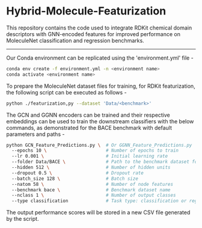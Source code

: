 # Hybrid-Molecule-Featurization
This repository contains the code used to integrate RDKit chemical domain descriptors with GNN-encoded features for improved performance on MoleculeNet classification and regression benchmarks.


---
Our Conda environment can be replicated using the 'environment.yml' file -  
```bash
conda env create -f environment.yml -n <environment name>
conda activate <environment name>
```

  
To prepare the MoleculeNet dataset files for training, for RDKit featurization, the following script can be executed as follows -  
```bash
python ./featurization,py --dataset 'Data/<benchmark>'
```




The GCN and GGNN encoders can be trained and their respective embeddings can be used to train the downstream classifiers with the below commands, as demonstrated for the BACE benchmark with default parameters and paths -

```bash
python GCN_Feature_Predictions.py \  # Or GGNN_Feature_Predictions.py
  --epochs 10 \                      # Number of epochs to train
  --lr 0.001 \                       # Initial learning rate
  --folder Data/BACE \               # Path to the benchmark dataset folder
  --hidden 512 \                     # Number of hidden units
  --dropout 0.5 \                    # Dropout rate
  --batch_size 128 \                 # Batch size
  --natom 58 \                       # Number of node features
  --benchmark bace \                 # Benchmark dataset name
  --nclass 1 \                       # Number of output classes
  --type classification              # Task type: classification or regression
```   

The output performance scores will be stored in a new CSV file generated by the script.
